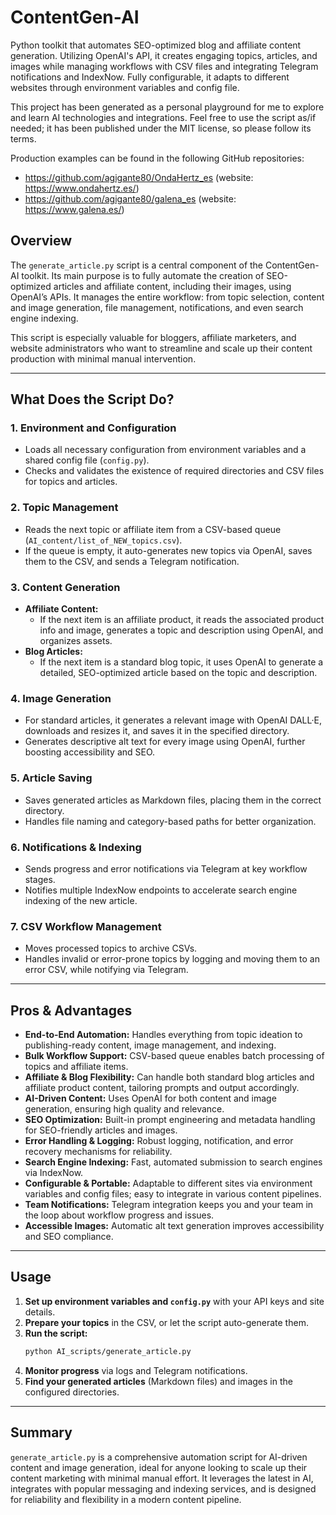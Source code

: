 # ContentGen-AI
Python toolkit that automates SEO-optimized blog and affiliate content generation. 
Utilizing OpenAI's API, it creates engaging topics, articles, and images while managing workflows with CSV files and integrating Telegram notifications and IndexNow. Fully configurable, it adapts to different websites through environment variables and config file.

This project has been generated as a personal playground for me to explore and learn AI technologies and integrations. Feel free to use the script as/if needed; it has been published under the MIT license, so please follow its terms.

Production examples can be found in the following GitHub repositories:  
- https://github.com/agigante80/OndaHertz_es (website: https://www.ondahertz.es/)  
- https://github.com/agigante80/galena_es (website: https://www.galena.es/)

## Overview

The `generate_article.py` script is a central component of the ContentGen-AI toolkit. Its main purpose is to fully automate the creation of SEO-optimized articles and affiliate content, including their images, using OpenAI’s APIs. It manages the entire workflow: from topic selection, content and image generation, file management, notifications, and even search engine indexing.

This script is especially valuable for bloggers, affiliate marketers, and website administrators who want to streamline and scale up their content production with minimal manual intervention.

---

## What Does the Script Do?

### 1. **Environment and Configuration**
- Loads all necessary configuration from environment variables and a shared config file (`config.py`).
- Checks and validates the existence of required directories and CSV files for topics and articles.

### 2. **Topic Management**
- Reads the next topic or affiliate item from a CSV-based queue (`AI_content/list_of_NEW_topics.csv`).
- If the queue is empty, it auto-generates new topics via OpenAI, saves them to the CSV, and sends a Telegram notification.

### 3. **Content Generation**
- **Affiliate Content:** 
  - If the next item is an affiliate product, it reads the associated product info and image, generates a topic and description using OpenAI, and organizes assets.
- **Blog Articles:**
  - If the next item is a standard blog topic, it uses OpenAI to generate a detailed, SEO-optimized article based on the topic and description.

### 4. **Image Generation**
- For standard articles, it generates a relevant image with OpenAI DALL·E, downloads and resizes it, and saves it in the specified directory.
- Generates descriptive alt text for every image using OpenAI, further boosting accessibility and SEO.

### 5. **Article Saving**
- Saves generated articles as Markdown files, placing them in the correct directory.
- Handles file naming and category-based paths for better organization.

### 6. **Notifications & Indexing**
- Sends progress and error notifications via Telegram at key workflow stages.
- Notifies multiple IndexNow endpoints to accelerate search engine indexing of the new article.

### 7. **CSV Workflow Management**
- Moves processed topics to archive CSVs.
- Handles invalid or error-prone topics by logging and moving them to an error CSV, while notifying via Telegram.

---

## Pros & Advantages

- **End-to-End Automation:** Handles everything from topic ideation to publishing-ready content, image management, and indexing.
- **Bulk Workflow Support:** CSV-based queue enables batch processing of topics and affiliate items.
- **Affiliate & Blog Flexibility:** Can handle both standard blog articles and affiliate product content, tailoring prompts and output accordingly.
- **AI-Driven Content:** Uses OpenAI for both content and image generation, ensuring high quality and relevance.
- **SEO Optimization:** Built-in prompt engineering and metadata handling for SEO-friendly articles and images.
- **Error Handling & Logging:** Robust logging, notification, and error recovery mechanisms for reliability.
- **Search Engine Indexing:** Fast, automated submission to search engines via IndexNow.
- **Configurable & Portable:** Adaptable to different sites via environment variables and config files; easy to integrate in various content pipelines.
- **Team Notifications:** Telegram integration keeps you and your team in the loop about workflow progress and issues.
- **Accessible Images:** Automatic alt text generation improves accessibility and SEO compliance.

---

## Usage

1. **Set up environment variables and `config.py`** with your API keys and site details.
2. **Prepare your topics** in the CSV, or let the script auto-generate them.
3. **Run the script:**  
   ```bash
   python AI_scripts/generate_article.py
   ```
4. **Monitor progress** via logs and Telegram notifications.
5. **Find your generated articles** (Markdown files) and images in the configured directories.

---

## Summary

`generate_article.py` is a comprehensive automation script for AI-driven content and image generation, ideal for anyone looking to scale up their content marketing with minimal manual effort. It leverages the latest in AI, integrates with popular messaging and indexing services, and is designed for reliability and flexibility in a modern content pipeline.